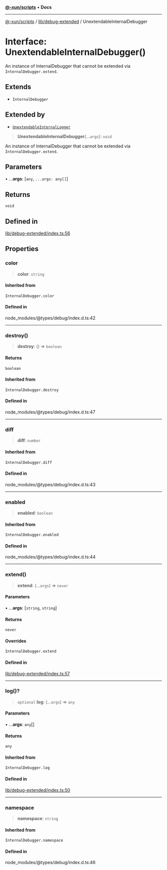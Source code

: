 [**@-xun/scripts**](../../../README.md) • **Docs**

***

[@-xun/scripts](../../../README.md) / [lib/debug-extended](../README.md) / UnextendableInternalDebugger

# Interface: UnextendableInternalDebugger()

An instance of InternalDebugger that cannot be extended via
`InternalDebugger.extend`.

## Extends

- `InternalDebugger`

## Extended by

- [`UnextendableInternalLogger`](../../rejoinder/interfaces/UnextendableInternalLogger.md)

> **UnextendableInternalDebugger**(...`args`): `void`

An instance of InternalDebugger that cannot be extended via
`InternalDebugger.extend`.

## Parameters

• ...**args**: [`any`, `...args: any[]`]

## Returns

`void`

## Defined in

[lib/debug-extended/index.ts:56](https://github.com/Xunnamius/xscripts/blob/98c638c52caf3664112e7ea66eccd36ad205df77/lib/debug-extended/index.ts#L56)

## Properties

### color

> **color**: `string`

#### Inherited from

`InternalDebugger.color`

#### Defined in

node\_modules/@types/debug/index.d.ts:42

***

### destroy()

> **destroy**: () => `boolean`

#### Returns

`boolean`

#### Inherited from

`InternalDebugger.destroy`

#### Defined in

node\_modules/@types/debug/index.d.ts:47

***

### diff

> **diff**: `number`

#### Inherited from

`InternalDebugger.diff`

#### Defined in

node\_modules/@types/debug/index.d.ts:43

***

### enabled

> **enabled**: `boolean`

#### Inherited from

`InternalDebugger.enabled`

#### Defined in

node\_modules/@types/debug/index.d.ts:44

***

### extend()

> **extend**: (...`args`) => `never`

#### Parameters

• ...**args**: [`string`, `string`]

#### Returns

`never`

#### Overrides

`InternalDebugger.extend`

#### Defined in

[lib/debug-extended/index.ts:57](https://github.com/Xunnamius/xscripts/blob/98c638c52caf3664112e7ea66eccd36ad205df77/lib/debug-extended/index.ts#L57)

***

### log()?

> `optional` **log**: (...`args`) => `any`

#### Parameters

• ...**args**: `any`[]

#### Returns

`any`

#### Inherited from

`InternalDebugger.log`

#### Defined in

[lib/debug-extended/index.ts:50](https://github.com/Xunnamius/xscripts/blob/98c638c52caf3664112e7ea66eccd36ad205df77/lib/debug-extended/index.ts#L50)

***

### namespace

> **namespace**: `string`

#### Inherited from

`InternalDebugger.namespace`

#### Defined in

node\_modules/@types/debug/index.d.ts:46
